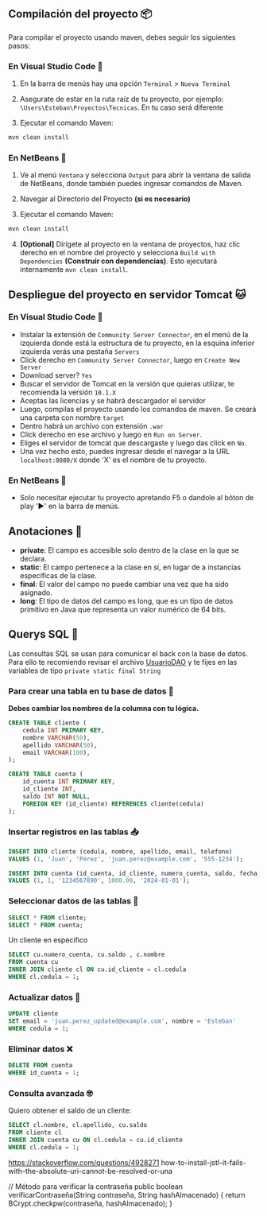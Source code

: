 ## **Compilación del proyecto** 📦
Para compilar el proyecto usando maven, debes seguir los siguientes pasos:

### **En Visual Studio Code** 🔹
1. En la barra de menús hay una opción `Terminal` > `Nueva Terminal`

2. Asegurate de estar en la ruta raíz de tu proyecto, por ejemplo: 
`\Users\Esteban\Proyectos\Tecnicas`. En tu caso será diferente
3. Ejecutar el comando Maven:

```powershell
mvn clean install
```

### **En NetBeans** 🧊
1. Ve al menú `Ventana` y selecciona `Output` para abrir la ventana de salida de NetBeans, donde también puedes ingresar comandos de Maven.

2. Navegar al Directorio del Proyecto **(si es necesario)**

3. Ejecutar el comando Maven:

```powershell
mvn clean install
```

4. **[Optional]** Dirígete al proyecto en la ventana de proyectos, haz clic derecho en el nombre del proyecto y selecciona `Build with Dependencies` **(Construir con dependencias)**. Esto ejecutará internamente `mvn clean install`.

## **Despliegue del proyecto en servidor Tomcat** 🐱

### **En Visual Studio Code** 🔹
- Instalar la extensión de `Community Server Connector`, en el menú de la izquierda donde está la estructura de tu proyecto, en la esquina inferior izquierda verás una pestaña `Servers`
- Click derecho en `Community Server Connector`, luego en `Create New Server`
- Download server? `Yes`
- Buscar el servidor de Tomcat en la versión que quieras utilizar, te recomienda la versión `10.1.X`
- Aceptas las licencias y se habrá descargador el servidor
- Luego, compilas el proyecto usando los comandos de maven. Se creará una carpeta con nombre `target`
- Dentro habrá un archivo con extensión `.war`
- Click derecho en ese archivo y luego en `Run on Server`.
- Eliges el servidor de tomcat que descargaste y luego das click en `No`.
- Una vez hecho esto, puedes ingresar desde el navegar a la URL `localhost:8080/X` donde 'X' es el nombre de tu proyecto.

### **En NetBeans** 🧊
- Solo necesitar ejecutar tu proyecto apretando F5 o dandole al bóton de play '▶️'  en la barra de menús. 

## **Anotaciones** 📄

- **private**: El campo es accesible solo dentro de la clase en la que se declara.
- **static**: El campo pertenece a la clase en sí, en lugar de a instancias específicas de la clase.
- **final**: El valor del campo no puede cambiar una vez que ha sido asignado.
- **long**: El tipo de datos del campo es long, que es un tipo de datos primitivo en Java que representa un valor numérico de 64 bits.

## **Querys SQL** 📜
Las consultas SQL se usan para comunicar el back con la base de datos. Para ello te recomiendo revisar el archivo [UsuarioDAO](../tecnicas/src/main/java/com/udea/dao/UsuarioDAO.java) y te fijes en las variables de tipo `private static final String`

### Para crear una tabla en tu base de datos 📄
**Debes cambiar los nombres de la columna con tu lógica.**
```sql
CREATE TABLE cliente (
    cedula INT PRIMARY KEY,
    nombre VARCHAR(50),
    apellido VARCHAR(50),
    email VARCHAR(100),
);

CREATE TABLE cuenta (
    id_cuenta INT PRIMARY KEY,
    id_cliente INT,
    saldo INT NOT NULL,
    FOREIGN KEY (id_cliente) REFERENCES cliente(cedula)
);
```

### Insertar registros en las tablas 📥
```sql
INSERT INTO cliente (cedula, nombre, apellido, email, telefono) 
VALUES (1, 'Juan', 'Pérez', 'juan.perez@example.com', '555-1234');

INSERT INTO cuenta (id_cuenta, id_cliente, numero_cuenta, saldo, fecha_creacion) 
VALUES (1, 1, '1234567890', 1000.00, '2024-01-01');
```

### Seleccionar datos de las tablas 🫳
```sql
SELECT * FROM cliente;
SELECT * FROM cuenta;
```

Un cliente en especifico
```sql
SELECT cu.numero_cuenta, cu.saldo , c.nombre
FROM cuenta cu
INNER JOIN cliente cl ON cu.id_cliente = cl.cedula
WHERE cl.cedula = 1;
```

### Actualizar datos 📝
```sql
UPDATE cliente 
SET email = 'juan.perez_updated@example.com', nombre = 'Esteban' 
WHERE cedula = 1;
```

### Eliminar datos ❌
```sql
DELETE FROM cuenta
WHERE id_cuenta = 1;
```

### Consulta avanzada 🤓
Quiero obtener el saldo de un cliente:
```sql
SELECT cl.nombre, cl.apellido, cu.saldo 
FROM cliente cl
INNER JOIN cuenta cu ON cl.cedula = cu.id_cliente
WHERE cl.cedula = 1;
```

https://stackoverflow.com/questions/4928271 how-to-install-jstl-it-fails-with-the-absolute-uri-cannot-be-resolved-or-una

// Método para verificar la contraseña
public boolean verificarContraseña(String contraseña, String hashAlmacenado) {
    return BCrypt.checkpw(contraseña, hashAlmacenado);
}